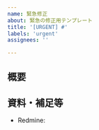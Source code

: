 ```yaml
---
name: 緊急修正
about: 緊急の修正用テンプレート
title: '[URGENT] #'
labels: 'urgent'
assignees: ''

---
```


## 概要

## 資料・補足等

- Redmine: 